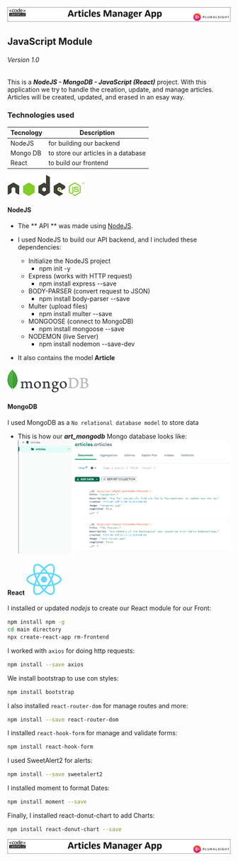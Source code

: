 ![Article-Banner](/assets/articles-main.png "Article Welcome")
## JavaScript Module 
###### Version 1.0

This is a ***NodeJS - MongoDB - JavaScript (React)*** project. With this application we try to handle the creation, update, and manage articles. Articles will be created, updated, and erased in an esay way.

### Technologies used
| Tecnology  | Description |
| ---------- | ----------- |
| NodeJS     | for building our backend |
| Mongo DB   | to store our articles in a database |
| React      | to build our frontend |


![RM-Banner](/assets/nodejs.png "NodeJs")
#### NodeJS  
* The ** API ** was made using [NodeJS](https://nodejs.org/en/).
* I used NodeJS to build our API backend, and I included these dependencies:
    * Initialize the NodeJS project             
        * npm init -y	
    * Express (works with HTTP request)             
        * npm install express --save
    * BODY-PARSER (convert request to JSON) 
        * npm install body-parser --save
    * Multer (upload files)     
        * npm install multer --save
    * MONGOOSE (connect to MongoDB)         
        * npm install mongoose --save
    * NODEMON (live Server)         
        * npm install nodemon --save-dev

* It also contains the model **Article**


![RM-Banner](/assets/mongo.png "MongoDB")
#### MongoDB 
I used MongoDB as a `No relational database model` to store data
* This is how our ***art_mongodb*** Mongo database looks like:
![RM-Banner](/assets/mongodb.png "articles Mongo diagram")

#### React ![RM-Banner](/assets/react.png "React")
I installed or updated *nodejs* to create our React module for our Front:
```sh
npm install npm -g 
cd main directory
npx create-react-app rm-frontend
```
I worked with `axios` for doing http requests:
```sh
npm install --save axios
```
We install bootstrap to use con styles:
```sh
npm install bootstrap
```
I also installed `react-router-dom` for manage routes and more:
```sh
npm install --save react-router-dom
```
I installed `react-hook-form` for manage and validate forms:
```sh
npm install react-hook-form
```
I used SweetAlert2 for alerts:
```sh
npm install --save sweetalert2
```
I installed moment to format Dates:
```sh
npm install moment --save
```
Finally, I installed react-donut-chart to add Charts:
```sh
npm install react-donut-chart --save
```
![Article-Banner](/assets/articles-main.png "Article Welcome")
